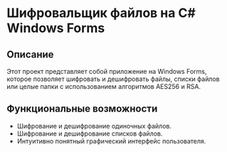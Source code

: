 # Шифровальщик файлов на C# Windows Forms

## Описание

Этот проект представляет собой приложение на Windows Forms, которое позволяет шифровать и дешифровать файлы, списки файлов или целые папки с использованием алгоритмов AES256 и RSA.

## Функциональные возможности

- Шифрование и дешифрование одиночных файлов.
- Шифрование и дешифрование списков файлов.
- Интуитивно понятный графический интерфейс пользователя.